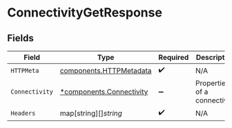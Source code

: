 # ConnectivityGetResponse


## Fields

| Field                                                               | Type                                                                | Required                                                            | Description                                                         |
| ------------------------------------------------------------------- | ------------------------------------------------------------------- | ------------------------------------------------------------------- | ------------------------------------------------------------------- |
| `HTTPMeta`                                                          | [components.HTTPMetadata](../../models/components/httpmetadata.md)  | :heavy_check_mark:                                                  | N/A                                                                 |
| `Connectivity`                                                      | [*components.Connectivity](../../models/components/connectivity.md) | :heavy_minus_sign:                                                  | Properties of a connectivity                                        |
| `Headers`                                                           | map[string][]*string*                                               | :heavy_check_mark:                                                  | N/A                                                                 |
